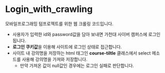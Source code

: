 # Login_with_crawling
모바일프로그래밍 텀프로젝트를 위한 웹 크롤링 코드입니다.

- 사용자가 입력한 id와 password값을 담아 보내면 가천대 사이버 캠퍼스에 로그인 됩니다.
- **로그인 쿠키값**을 이용해 사이트에 로그인 상태로 접근합니다.
- 사이트 내 강의명을 저장하는 html 태그인 **course-tiltle** 클래스에서 select 메소드를 사용해 강의명을 가져와 저장합니다.
  - 만약 가져온 값이 null값인 경우에는 로그인 실패로 판단합니다.
